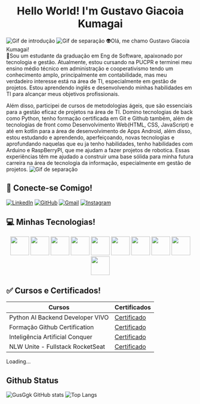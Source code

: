 <h1 align="center"> Hello World! I'm Gustavo Giacoia Kumagai </h1>


![Gif de introdução](https://user-images.githubusercontent.com/74038190/225813708-98b745f2-7d22-48cf-9150-083f1b00d6c9.gif)
![Gif de separação](https://user-images.githubusercontent.com/74038190/212284100-561aa473-3905-4a80-b561-0d28506553ee.gif)
👽Olá, me chamo Gustavo Giacoia Kumagai! <br>
💬Sou um estudante da graduação em Eng de Software, apaixonado por tecnologia e gestão. Atualmente, estou cursando na PUCPR e terminei meu ensino médio técnico em administração e cooperativismo tendo um conhecimento amplo, principalmente em contabilidade, mas meu verdadeiro interesse está na área de TI, especialmente em gestão de projetos. Estou aprendendo inglês e desenvolvendo minhas habilidades em TI para alcançar meus objetivos profissionais.

Além disso, participei de cursos de metodologias ágeis, que são essenciais para a gestão eficaz de projetos na área de TI. Domino tecnologias de back como Python, tenho formação certificada em Git e Github também, além de tecnologias de front como Desenvolvimento Web(HTML, CSS, JavaScript) e até em kotlin para a área de desenvolvimento de Apps Android, além disso, estou estudando e aprendendo, aperfeiçoando, novas tecnologias e aprofundando naquelas que eu ja tenho habilidades, tenho habilidades com Arduino e RaspBerryPI, que me ajudam a fazer projetos de robotica. Essas experiências têm me ajudado a construir uma base sólida para minha futura carreira na área de tecnologia da informação, especialmente em gestão de projetos.
![Gif de separação](https://user-images.githubusercontent.com/74038190/212284100-561aa473-3905-4a80-b561-0d28506553ee.gif)

## 📱 Conecte-se Comigo!

[![LinkedIn](https://img.shields.io/badge/LinkedIn-black?style=for-the-badge&logo=linkedin&logoColor=white)](https://www.linkedin.com/in/gustavo-giacoia-kumagai-35abb2278/)
[![GitHub](https://img.shields.io/badge/GitHub-black?style=for-the-badge&logo=github&logoColor=white)](https://github.com/GusGgk)
[![Gmail](https://img.shields.io/badge/Gmail-black?style=for-the-badge&logo=gmail&logoColor=red)](mailto:gukumagai@gmail.com)
[![Instagram](https://img.shields.io/badge/Instagram-black?style=for-the-badge&logo=instagram&logoColor=red)](https://www.instagram.com/_gustavo.gk/)


## 💻 Minhas Tecnologias!
<p align="center">
<img src="https://cdn.jsdelivr.net/gh/devicons/devicon@latest/icons/python/python-original.svg" width="50px"/> <img src="https://cdn.jsdelivr.net/gh/devicons/devicon@latest/icons/raspberrypi/raspberrypi-original.svg" width="50px"/>
<img src="https://cdn.jsdelivr.net/gh/devicons/devicon@latest/icons/git/git-original.svg" width="50px" />
<img src="https://cdn.jsdelivr.net/gh/devicons/devicon@latest/icons/css3/css3-original-wordmark.svg" width="50px" />
<img src="https://cdn.jsdelivr.net/gh/devicons/devicon@latest/icons/html5/html5-original.svg" width="50px" />
<img src="https://cdn.jsdelivr.net/gh/devicons/devicon@latest/icons/javascript/javascript-original.svg" width="50px" />
<img src="https://cdn.jsdelivr.net/gh/devicons/devicon@latest/icons/markdown/markdown-original.svg" width="50px" />
<img src="https://cdn.jsdelivr.net/gh/devicons/devicon@latest/icons/github/github-original-wordmark.svg" width="50px" />
<img src="https://cdn.jsdelivr.net/gh/devicons/devicon@latest/icons/vscode/vscode-original.svg" width="50px" />
<img src="https://cdn.jsdelivr.net/gh/devicons/devicon@latest/icons/canva/canva-original.svg" width="50px" />
</p> 


## ✅ Cursos e Certificados!
|Cursos | Certificados |
|-------|--------------|
|Python AI Backend Developer VIVO| [Certificado](https://hermes.dio.me/certificates/FUXDWHVI.pdf)|
|Formação Github Certification| [Certificado]()|
|Inteligência Artificial Conquer| [Certificado](https://drive.conqueronline.com.br/CertificadosTeste/Inteligência%20Artificial:%20eleve%20sua%20produtividade%20e%20acelere%20sua%20carreira/1719268902733-e71fa84f-78bf-4a74-91ed-d1541fec4812.jpeg)|
|NLW Unite - Fullstack RocketSeat| [Certificado](https://app.rocketseat.com.br/certificates/91aa8503-847c-42c8-ace0-05e0b2209b8b)|
Loading...





## Github Status
![GusGgk GitHub stats](https://github-readme-stats.vercel.app/api?username=GusGgk&show_icons=true&theme=highcontrast)
![Top Langs](https://github-readme-stats-git-masterrstaa-rickstaa.vercel.app/api/top-langs/?username=GusGgk&bg_color=000&border_color=30A3DC&title_color=E94D5F&text_color=FFF)
